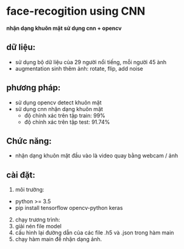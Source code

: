 # face-recogition using CNN
**nhận dạng khuôn mặt sử dụng cnn + opencv**
## dữ liệu:
  - sử dụng bộ dữ liệu của 29 người nổi tiếng, mỗi người 45 ành
  - augmentation sinh thêm ảnh: rotate, flip, add noise
## phương pháp:
  - sử dụng opencv detect khuôn mặt
  - sử dụng cnn nhận dạng khuôn mặt
    - độ chính xác trên tập train: 99%
    - độ chính xác trên tập test: 91.74%
## Chức năng:
  - nhận dạng khuôn mặt đầu vào là video quay bằng webcam / ảnh
## cài đặt:
1. môi trường:
  - python >= 3.5
  - pip install tensorflow opencv-python keras
2. chạy trương trình:
  1. giải nén file model
  2. cấu hình lại đường dẫn của các file .h5 và .json trong hàm main
  3. chạy hàm main để nhận dạng ảnh.
